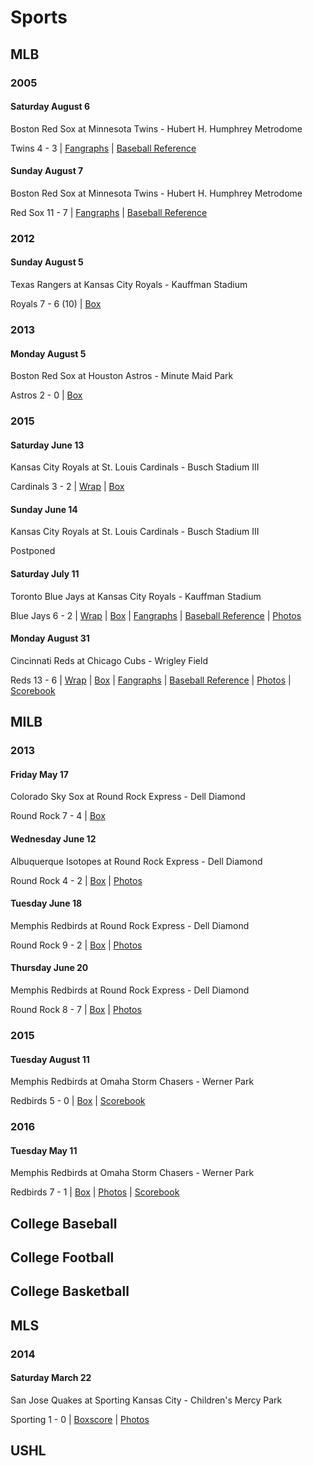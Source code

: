 # Sports

## MLB

### 2005

#### Saturday August 6

Boston Red Sox at Minnesota Twins - Hubert H. Humphrey Metrodome

Twins 4 - 3 | [Fangraphs](http://www.fangraphs.com/boxscore.aspx?date=2005-08-06&team=Twins&dh=0&season=2005) | [Baseball Reference](http://www.baseball-reference.com/boxes/MIN/MIN200508060.shtml)

#### Sunday August 7

Boston Red Sox at Minnesota Twins - Hubert H. Humphrey Metrodome

Red Sox 11 - 7 | [Fangraphs](http://www.fangraphs.com/boxscore.aspx?date=2005-08-07&team=Twins&dh=0&season=2005) | [Baseball Reference](http://www.baseball-reference.com/boxes/MIN/MIN200508070.shtml)

### 2012

#### Sunday August 5

Texas Rangers at Kansas City Royals - Kauffman Stadium

Royals 7 - 6 (10) | [Box](http://mlb.mlb.com/mlb/gameday/index.jsp?gid=2012_08_05_texmlb_kcamlb_1#game=2012_08_05_texmlb_kcamlb_1,game_tab=box,game_state=Wrapup)

### 2013

#### Monday August 5

Boston Red Sox at Houston Astros - Minute Maid Park

Astros 2 - 0 | [Box](http://mlb.mlb.com/mlb/gameday/index.jsp?gid=2013_08_05_bosmlb_houmlb_1#game=2013_08_05_bosmlb_houmlb_1,game_tab=box,game_state=Wrapup)

### 2015

#### Saturday June 13

Kansas City Royals at St. Louis Cardinals - Busch Stadium III

Cardinals 3 - 2 | [Wrap](http://mlb.mlb.com/mlb/gameday/index.jsp?gid=2015_06_13_kcamlb_slnmlb_1#game=2015_06_13_kcamlb_slnmlb_1,game_state=Wrapup) | [Box](http://mlb.mlb.com/mlb/gameday/index.jsp?gid=2015_06_13_kcamlb_slnmlb_1#game=2015_06_13_kcamlb_slnmlb_1,game_tab=box,game_state=Wrapup)

#### Sunday June 14

Kansas City Royals at St. Louis Cardinals - Busch Stadium III

Postponed


#### Saturday July 11

Toronto Blue Jays at Kansas City Royals - Kauffman Stadium

Blue Jays 6 - 2 | [Wrap](http://mlb.mlb.com/mlb/gameday/index.jsp?gid=2015_07_11_tormlb_kcamlb_1#game=2015_07_11_tormlb_kcamlb_1,game_state=Wrapup) | [Box](http://mlb.mlb.com/mlb/gameday/index.jsp?gid=2015_07_11_tormlb_kcamlb_1#game=2015_07_11_tormlb_kcamlb_1,game_tab=box,game_state=Wrapup) | [Fangraphs](http://www.fangraphs.com/boxscore.aspx?date=2015-07-11&team=Royals&dh=0&season=2015) | [Baseball Reference](http://www.baseball-reference.com/boxes/KCA/KCA201507110.shtml) | [Photos](https://goo.gl/photos/gFUTN8cEmF388J11A)

#### Monday August 31

Cincinnati Reds at Chicago Cubs - Wrigley Field

Reds 13 - 6 | [Wrap](http://mlb.mlb.com/mlb/gameday/index.jsp?gid=2015_08_31_cinmlb_chnmlb_1#game=2015_08_31_cinmlb_chnmlb_1,game_state=Wrapup,game_tab=wrap) | [Box](http://mlb.mlb.com/mlb/gameday/index.jsp?gid=2015_08_31_cinmlb_chnmlb_1#game=2015_08_31_cinmlb_chnmlb_1,game_state=Wrapup,game_tab=box) | [Fangraphs](http://www.fangraphs.com/boxscore.aspx?date=2015-08-31&team=Cubs&dh=0&season=2015) | [Baseball Reference](http://www.baseball-reference.com/boxes/CHN/CHN201508310.shtml) | [Photos](https://goo.gl/photos/GZJabW3n9y9YV6WS8) | [Scorebook](https://drive.google.com/open?id=0B2pTnGCjzmD3OUNyZUMzTHBKSWs)

## MILB

### 2013

#### Friday May 17

Colorado Sky Sox at Round Rock Express - Dell Diamond

Round Rock 7 - 4 | [Box](http://www.milb.com/milb/stats/stats.jsp?sid=t102&t=g_box&gid=2013_05_17_cspaaa_rreaaa_1)

#### Wednesday June 12

Albuquerque Isotopes at Round Rock Express - Dell Diamond

Round Rock 4 - 2 | [Box](http://www.milb.com/milb/stats/stats.jsp?sid=t102&t=g_log&gid=2013_06_12_albaaa_rreaaa_1) | [Photos](https://goo.gl/photos/ykDafvbY3YhRF3Kx8)

#### Tuesday June 18

Memphis Redbirds at Round Rock Express - Dell Diamond

Round Rock 9 - 2 | [Box](http://www.milb.com/milb/stats/stats.jsp?sid=t102&t=g_box&gid=2013_06_18_mrbaaa_rreaaa_1) | [Photos](https://goo.gl/photos/ieQpoU8ccs6wTsCb7)

#### Thursday June 20

Memphis Redbirds at Round Rock Express - Dell Diamond

Round Rock 8 - 7 | [Box](http://www.milb.com/milb/stats/stats.jsp?sid=t102&t=g_box&gid=2013_06_20_mrbaaa_rreaaa_1) | [Photos](https://goo.gl/photos/EMQgxEiXs7zG1j277)

### 2015

#### Tuesday August 11

Memphis Redbirds at Omaha Storm Chasers - Werner Park

Redbirds 5 - 0 | [Box](http://www.milb.com/milb/stats/stats.jsp?gid=2015_08_11_mrbaaa_omaaaa_1&t=g_box&sid=milb) | [Scorebook](https://drive.google.com/open?id=0B2pTnGCjzmD3Vi1NRGNpY2ZZTms)

### 2016

#### Tuesday May 11

Memphis Redbirds at Omaha Storm Chasers - Werner Park

Redbirds 7 - 1 | [Box](http://www.milb.com/milb/stats/stats.jsp?gid=2016_05_10_mrbaaa_omaaaa_1&t=g_box&sid=t541) | [Photos](https://photos.google.com/share/AF1QipNsmEfQjU13vKqKUCIUVZRwtafCj4QoHMZ5DV2fiyJP-9IUE3tDyNg-VLzbTZ8mLA?key=X21xTnAyckMyRUFiVmd5N0dab0lhdXp0QklfSUdR) | [Scorebook](https://drive.google.com/open?id=0B2pTnGCjzmD3Sl95TWVyTnlmNlU)

## College Baseball

## College Football

## College Basketball

## MLS

### 2014

#### Saturday March 22

San Jose Quakes at Sporting Kansas City - Children's Mercy Park

Sporting 1 - 0 | [Boxscore](http://matchcenter.mlssoccer.com/matchcenter/2014-03-22-sporting-kansas-city-vs-san-jose-earthquakes/boxscore) | [Photos](https://goo.gl/photos/ChFr3fTLJHGaLNeW8)

## USHL
